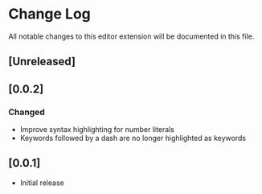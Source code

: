 # Change Log
All notable changes to this editor extension will be documented in this file.

## [Unreleased]

## [0.0.2]
### Changed
- Improve syntax highlighting for number literals
- Keywords followed by a dash are no longer highlighted as keywords

## [0.0.1]
- Initial release

